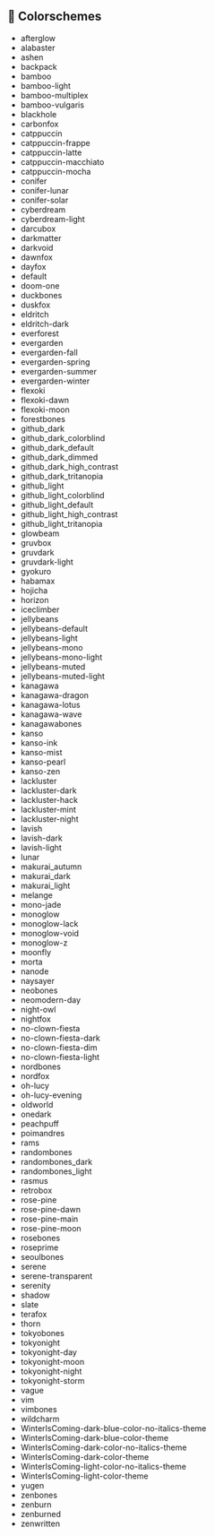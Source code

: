 ## 🎨 Colorschemes

- afterglow
- alabaster
- ashen
- backpack
- bamboo
- bamboo-light
- bamboo-multiplex
- bamboo-vulgaris
- blackhole
- carbonfox
- catppuccin
- catppuccin-frappe
- catppuccin-latte
- catppuccin-macchiato
- catppuccin-mocha
- conifer
- conifer-lunar
- conifer-solar
- cyberdream
- cyberdream-light
- darcubox
- darkmatter
- darkvoid
- dawnfox
- dayfox
- default
- doom-one
- duckbones
- duskfox
- eldritch
- eldritch-dark
- everforest
- evergarden
- evergarden-fall
- evergarden-spring
- evergarden-summer
- evergarden-winter
- flexoki
- flexoki-dawn
- flexoki-moon
- forestbones
- github_dark
- github_dark_colorblind
- github_dark_default
- github_dark_dimmed
- github_dark_high_contrast
- github_dark_tritanopia
- github_light
- github_light_colorblind
- github_light_default
- github_light_high_contrast
- github_light_tritanopia
- glowbeam
- gruvbox
- gruvdark
- gruvdark-light
- gyokuro
- habamax
- hojicha
- horizon
- iceclimber
- jellybeans
- jellybeans-default
- jellybeans-light
- jellybeans-mono
- jellybeans-mono-light
- jellybeans-muted
- jellybeans-muted-light
- kanagawa
- kanagawa-dragon
- kanagawa-lotus
- kanagawa-wave
- kanagawabones
- kanso
- kanso-ink
- kanso-mist
- kanso-pearl
- kanso-zen
- lackluster
- lackluster-dark
- lackluster-hack
- lackluster-mint
- lackluster-night
- lavish
- lavish-dark
- lavish-light
- lunar
- makurai_autumn
- makurai_dark
- makurai_light
- melange
- mono-jade
- monoglow
- monoglow-lack
- monoglow-void
- monoglow-z
- moonfly
- morta
- nanode
- naysayer
- neobones
- neomodern-day
- night-owl
- nightfox
- no-clown-fiesta
- no-clown-fiesta-dark
- no-clown-fiesta-dim
- no-clown-fiesta-light
- nordbones
- nordfox
- oh-lucy
- oh-lucy-evening
- oldworld
- onedark
- peachpuff
- poimandres
- rams
- randombones
- randombones_dark
- randombones_light
- rasmus
- retrobox
- rose-pine
- rose-pine-dawn
- rose-pine-main
- rose-pine-moon
- rosebones
- roseprime
- seoulbones
- serene
- serene-transparent
- serenity
- shadow
- slate
- terafox
- thorn
- tokyobones
- tokyonight
- tokyonight-day
- tokyonight-moon
- tokyonight-night
- tokyonight-storm
- vague
- vim
- vimbones
- wildcharm
- WinterIsComing-dark-blue-color-no-italics-theme
- WinterIsComing-dark-blue-color-theme
- WinterIsComing-dark-color-no-italics-theme
- WinterIsComing-dark-color-theme
- WinterIsComing-light-color-no-italics-theme
- WinterIsComing-light-color-theme
- yugen
- zenbones
- zenburn
- zenburned
- zenwritten
